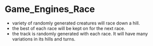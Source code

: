 # Game_Engines_Race

- variety of randomly generated creatures will race down a hill. 
- the best of each race will be kept on for the next race. 
- the track is randomly generated with each race. It will have many variations in its hills and turns. 

